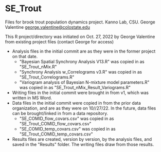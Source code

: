 # SE_Trout
Files for brook trout population dynamics project. Kanno Lab, CSU.
George Valentine
george.valentine@colostate.edu

This R project/directory was initiated on Oct. 27, 2022 by George Valentine from existing project files (contact George for access)

- Analysis files in the initial commit are as they were in the former project on that date.
	- "Bayesian Spatial Synchrony Analysis V13.R" was copied in as "SE_Trout_nMix.R"
	- "Synchrony Analysis w_Correlograms v3.R" was copied in as "SE_Trout_Correlograms.R"
	- "Variogram analysis of Bayesian N-mixture model parameters.R" was copied in as "SE_Trout_nMix_Result_Variograms.R"
- Writing files in the initial commit were brought in from v1, which was written in MS Word.
- Data files in the initial commit were copied in from the prior data organization, and are as they were on 10//27/22. In the future, data files can be brought/linked in from a data repository.
	- "SE_COMID_flow_covars.csv" was copied in as "SE_Trout_COMID_flow_covars.csv"
	- "SE_COMID_temp_covars.csv" was copied in as "SE_Trout_COMID_temp_covars.csv"
- Results files are created, version by version, by the analysis files, and saved in the "Results" folder. The writing files draw from those results.
